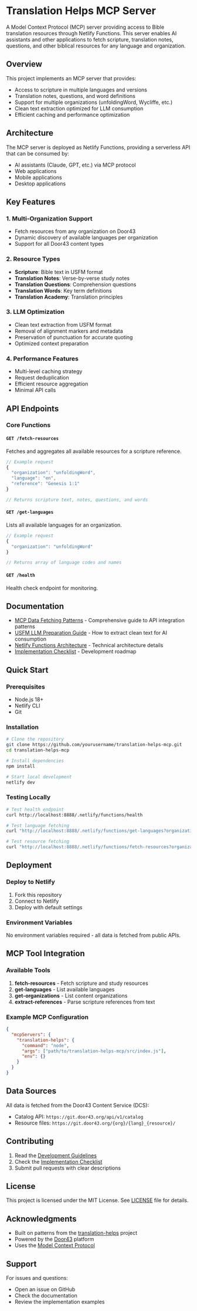 # Translation Helps MCP Server

A Model Context Protocol (MCP) server providing access to Bible translation resources through Netlify Functions. This server enables AI assistants and other applications to fetch scripture, translation notes, questions, and other biblical resources for any language and organization.

## Overview

This project implements an MCP server that provides:

- Access to scripture in multiple languages and versions
- Translation notes, questions, and word definitions
- Support for multiple organizations (unfoldingWord, Wycliffe, etc.)
- Clean text extraction optimized for LLM consumption
- Efficient caching and performance optimization

## Architecture

The MCP server is deployed as Netlify Functions, providing a serverless API that can be consumed by:

- AI assistants (Claude, GPT, etc.) via MCP protocol
- Web applications
- Mobile applications
- Desktop applications

## Key Features

### 1. Multi-Organization Support

- Fetch resources from any organization on Door43
- Dynamic discovery of available languages per organization
- Support for all Door43 content types

### 2. Resource Types

- **Scripture**: Bible text in USFM format
- **Translation Notes**: Verse-by-verse study notes
- **Translation Questions**: Comprehension questions
- **Translation Words**: Key term definitions
- **Translation Academy**: Translation principles

### 3. LLM Optimization

- Clean text extraction from USFM format
- Removal of alignment markers and metadata
- Preservation of punctuation for accurate quoting
- Optimized context preparation

### 4. Performance Features

- Multi-level caching strategy
- Request deduplication
- Efficient resource aggregation
- Minimal API calls

## API Endpoints

### Core Functions

#### `GET /fetch-resources`

Fetches and aggregates all available resources for a scripture reference.

```javascript
// Example request
{
  "organization": "unfoldingWord",
  "language": "en",
  "reference": "Genesis 1:1"
}

// Returns scripture text, notes, questions, and words
```

#### `GET /get-languages`

Lists all available languages for an organization.

```javascript
// Example request
{
  "organization": "unfoldingWord"
}

// Returns array of language codes and names
```

#### `GET /health`

Health check endpoint for monitoring.

## Documentation

- [MCP Data Fetching Patterns](MCP_DATA_FETCHING_PATTERNS.md) - Comprehensive guide to API integration patterns
- [USFM LLM Preparation Guide](USFM_LLM_PREPARATION_GUIDE.md) - How to extract clean text for AI consumption
- [Netlify Functions Architecture](NETLIFY_FUNCTIONS_ARCHITECTURE.md) - Technical architecture details
- [Implementation Checklist](MCP_IMPLEMENTATION_CHECKLIST.md) - Development roadmap

## Quick Start

### Prerequisites

- Node.js 18+
- Netlify CLI
- Git

### Installation

```bash
# Clone the repository
git clone https://github.com/yourusername/translation-helps-mcp.git
cd translation-helps-mcp

# Install dependencies
npm install

# Start local development
netlify dev
```

### Testing Locally

```bash
# Test health endpoint
curl http://localhost:8888/.netlify/functions/health

# Test language fetching
curl "http://localhost:8888/.netlify/functions/get-languages?organization=unfoldingWord"

# Test resource fetching
curl "http://localhost:8888/.netlify/functions/fetch-resources?organization=unfoldingWord&language=en&reference=John%203:16"
```

## Deployment

### Deploy to Netlify

1. Fork this repository
2. Connect to Netlify
3. Deploy with default settings

### Environment Variables

No environment variables required - all data is fetched from public APIs.

## MCP Tool Integration

### Available Tools

1. **fetch-resources** - Fetch scripture and study resources
2. **get-languages** - List available languages
3. **get-organizations** - List content organizations
4. **extract-references** - Parse scripture references from text

### Example MCP Configuration

```json
{
  "mcpServers": {
    "translation-helps": {
      "command": "node",
      "args": ["path/to/translation-helps-mcp/src/index.js"],
      "env": {}
    }
  }
}
```

## Data Sources

All data is fetched from the Door43 Content Service (DCS):

- Catalog API: `https://git.door43.org/api/v1/catalog`
- Resource files: `https://git.door43.org/{org}/{lang}_{resource}/`

## Contributing

1. Read the [Development Guidelines](docs/development-guidelines.md)
2. Check the [Implementation Checklist](MCP_IMPLEMENTATION_CHECKLIST.md)
3. Submit pull requests with clear descriptions

## License

This project is licensed under the MIT License. See [LICENSE](LICENSE) file for details.

## Acknowledgments

- Built on patterns from the [translation-helps](https://github.com/unfoldingWord/translation-helps-rcl) project
- Powered by the [Door43](https://door43.org) platform
- Uses the [Model Context Protocol](https://github.com/modelcontextprotocol/specification)

## Support

For issues and questions:

- Open an issue on GitHub
- Check the documentation
- Review the implementation examples
